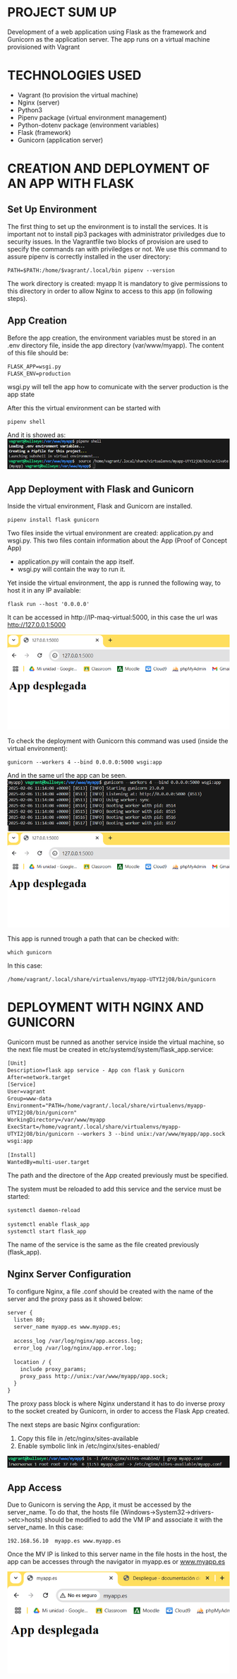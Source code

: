 # PROJECT SUM UP

Development of a web application using Flask as the framework and Gunicorn as the application server. The app runs on a virtual machine provisioned with Vagrant

# TECHNOLOGIES USED

- Vagrant (to provision the virtual machine)
- Nginx (server)
- Python3
- Pipenv package (virtual environment management)
- Python-dotenv package (environment variables)
- Flask (framework)
- Gunicorn (application server)

# CREATION AND DEPLOYMENT OF AN APP WITH FLASK

## Set Up Environment

The first thing to set up the environment is to install the services. It is important not to install pip3 packages with administrator priviledges due to security issues.
In the Vagrantfile two blocks of provision are used to specify the commands ran with priviledges or not.
We use this command to assure pipenv is correctly installed in the user directory:

```
PATH=$PATH:/home/$vagrant/.local/bin pipenv --version
```

The work directory is created: myapp
It is mandatory to give permissions to this directory in order to allow Nginx to access to this app (in following steps).

## App Creation

Before the app creation, the environment variables must be stored in an .env directory file, inside the app directory (var/www/myapp).
The content of this file should be:

```
FLASK_APP=wsgi.py
FLASK_ENV=production

```

wsgi.py will tell the app how to comunicate with the server
production is the app state

After this the virtual environment can be started with

```
pipenv shell
```

And it is showed as:
![pipenv shell](/img/pipenv-shell.PNG)

## App Deployment with Flask and Gunicorn

Inside the virtual environment, Flask and Gunicorn are installed.

```
pipenv install flask gunicorn
```

Two files inside the virtual environment are created: application.py and wsgi.py. This two files contain information about the App (Proof of Concept App)

- application.py will contain the app itself.
- wsgi.py will contain the way to run it.

Yet inside the virtual environment, the app is runned the following way, to host it in any IP available:

```
flask run --host '0.0.0.0'
```

It can be accessed in http://IP-maq-virtual:5000, in this case the url was http://127.0.0.1:5000

![App Deployed](/img/app-deployed.PNG)

To check the deployment with Gunicorn this command was used (inside the virtual environment):

```
gunicorn --workers 4 --bind 0.0.0.0:5000 wsgi:app
```

And in the same url the app can be seen.
![App Deployed with Gunicorn](/img/gunicorn-app-deployed.PNG)
![App Deployed](/img/app-deployed.PNG)

This app is runned trough a path that can be checked with:

```
which gunicorn
```

In this case:

```
/home/vagrant/.local/share/virtualenvs/myapp-UTYI2jO8/bin/gunicorn
```

# DEPLOYMENT WITH NGINX AND GUNICORN

Gunicorn must be runned as another service inside the virtual machine, so the next file must be created in etc/systemd/system/flask_app.service:

```
[Unit]
Description=flask app service - App con flask y Gunicorn
After=network.target
[Service]
User=vagrant
Group=www-data
Environment="PATH=/home/vagrant/.local/share/virtualenvs/myapp-UTYI2jO8/bin/gunicorn"
WorkingDirectory=/var/www/myapp
ExecStart=/home/vagrant/.local/share/virtualenvs/myapp-UTYI2jO8/bin/gunicorn --workers 3 --bind unix:/var/www/myapp/app.sock wsgi:app

[Install]
WantedBy=multi-user.target
```

The path and the directore of the App created previously must be specified.

The system must be reloaded to add this service and the service must be started:

```
systemctl daemon-reload

systemctl enable flask_app
systemctl start flask_app
```

The name of the service is the same as the file created previously (flask_app).

## Nginx Server Configuration

To configure Nginx, a file .conf should be created with the name of the server and the proxy pass as it showed below:

```
server {
  listen 80;
  server_name myapp.es www.myapp.es;

  access_log /var/log/nginx/app.access.log;
  error_log /var/log/nginx/app.error.log;

  location / {
    include proxy_params;
    proxy_pass http://unix:/var/www/myapp/app.sock;
  }
}
```

The proxy pass block is where Nginx understand it has to do inverse proxy to the socket created by Gunicorn, in order to access the Flask App created.

The next steps are basic Nginx configuration:

1. Copy this file in /etc/nginx/sites-available
2. Enable symbolic link in /etc/nginx/sites-enabled/

![Symbolic Link Comprobation](/img/check-symbolic-link-nginx.PNG)

## App Access

Due to Gunicorn is serving the App, it must be accessed by the server_name. To do that, the hosts file (Windows->System32->drivers->etc>hosts) should be modified to add the VM IP and associate it with the server_name.
In this case:

```
192.168.56.10  myapp.es www.myapp.es
```

Once the MV IP is linked to this server name in the file hosts in the host, the app can be accesses through the navigator in myapp.es or www.myapp.es

![App Deployed with Nginx](/img/app-deployed-nginx.PNG)
